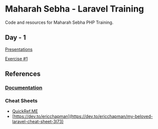 # Maharah Sebha - Laravel Training

Code and resources for Maharah Sebha PHP Training.

## Day - 1

[Presentations](Day-1/presentation/)

[Exercise #1](https://github.com/mah-sebha/exercise1)


## References

### [Documentation](https://laravel.com/docs/10.x)

### Cheat Sheets

- [QuickRef.ME](https://quickref.me/laravel.html)
- [https://dev.to/ericchapman](https://dev.to/ericchapman/my-beloved-laravel-cheat-sheet-3l73)